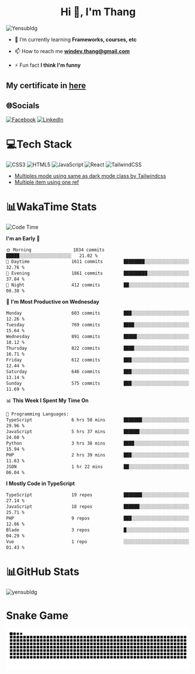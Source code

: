 <h1 align="center">Hi 👋, I'm Thang</h1>

![Yensubldg](https://readme-typing-svg.demolab.com?font=Fira+Code&weight=600&pause=1000&color=F5F5F2&center=true&vCenter=true&width=435&lines=Trying+to+be+a+Software+Engineering)

<!--
![](https://komarev.com/ghpvc/?username=yensubldg&label=Visitors+Count&color=brightgreen) -->

- 🌱 I’m currently learning **Frameworks, courses, etc**

- 📫 How to reach me **<windev.thang@gmail.com>**

- ⚡ Fun fact **I think I'm funny**

## My certificate in [here](./MY_CERTIFICATE.md)

## 🌐Socials

[![Facebook](https://img.shields.io/badge/Facebook-%231877F2.svg?logo=Facebook&logoColor=white)](https://facebook.com/yensubldg) [![LinkedIn](https://img.shields.io/badge/LinkedIn-%230077B5.svg?logo=linkedin&logoColor=white)](https://linkedin.com/in/yensubldg)

# 💻Tech Stack

![CSS3](https://img.shields.io/badge/css3-%231572B6.svg?style=for-the-badge&logo=css3&logoColor=white) ![HTML5](https://img.shields.io/badge/html5-%23E34F26.svg?style=for-the-badge&logo=html5&logoColor=white) ![JavaScript](https://img.shields.io/badge/javascript-%23323330.svg?style=for-the-badge&logo=javascript&logoColor=%23F7DF1E) ![React](https://img.shields.io/badge/react-%2320232a.svg?style=for-the-badge&logo=react&logoColor=%2361DAFB) ![TailwindCSS](https://img.shields.io/badge/tailwindcss-%2338B2AC.svg?style=for-the-badge&logo=tailwind-css&logoColor=white)

<!-- BLOG-POST-LIST:START -->
- [Multiples mode using same as dark mode class by Tailwindcss](https://dev.to/yensubldg/multiples-mode-using-same-as-dark-mode-class-by-tailwindcss-56p4)
- [Multiple item using one ref](https://dev.to/yensubldg/multiple-item-using-one-ref-1288)
<!-- BLOG-POST-LIST:END -->

# 📊WakaTime Stats

<!--START_SECTION:waka-->
![Code Time](http://img.shields.io/badge/Code%20Time-2%2C955%20hrs%2037%20mins-blue)

**I'm an Early 🐤** 

```text
🌞 Morning                1034 commits        █████░░░░░░░░░░░░░░░░░░░░   21.02 % 
🌆 Daytime                1611 commits        ████████░░░░░░░░░░░░░░░░░   32.76 % 
🌃 Evening                1861 commits        █████████░░░░░░░░░░░░░░░░   37.84 % 
🌙 Night                  412 commits         ██░░░░░░░░░░░░░░░░░░░░░░░   08.38 % 
```
📅 **I'm Most Productive on Wednesday** 

```text
Monday                   603 commits         ███░░░░░░░░░░░░░░░░░░░░░░   12.26 % 
Tuesday                  769 commits         ████░░░░░░░░░░░░░░░░░░░░░   15.64 % 
Wednesday                891 commits         █████░░░░░░░░░░░░░░░░░░░░   18.12 % 
Thursday                 822 commits         ████░░░░░░░░░░░░░░░░░░░░░   16.71 % 
Friday                   612 commits         ███░░░░░░░░░░░░░░░░░░░░░░   12.44 % 
Saturday                 646 commits         ███░░░░░░░░░░░░░░░░░░░░░░   13.14 % 
Sunday                   575 commits         ███░░░░░░░░░░░░░░░░░░░░░░   11.69 % 
```


📊 **This Week I Spent My Time On** 

```text
💬 Programming Languages: 
TypeScript               6 hrs 50 mins       ███████░░░░░░░░░░░░░░░░░░   29.96 % 
JavaScript               5 hrs 37 mins       ██████░░░░░░░░░░░░░░░░░░░   24.60 % 
Python                   3 hrs 38 mins       ████░░░░░░░░░░░░░░░░░░░░░   15.94 % 
PHP                      2 hrs 39 mins       ███░░░░░░░░░░░░░░░░░░░░░░   11.63 % 
JSON                     1 hr 22 mins        ██░░░░░░░░░░░░░░░░░░░░░░░   06.04 % 
```

**I Mostly Code in TypeScript** 

```text
TypeScript               19 repos            ███████░░░░░░░░░░░░░░░░░░   27.14 % 
JavaScript               18 repos            ██████░░░░░░░░░░░░░░░░░░░   25.71 % 
PHP                      9 repos             ███░░░░░░░░░░░░░░░░░░░░░░   12.86 % 
Blade                    3 repos             █░░░░░░░░░░░░░░░░░░░░░░░░   04.29 % 
Vue                      1 repo              ░░░░░░░░░░░░░░░░░░░░░░░░░   01.43 % 
```




<!--END_SECTION:waka-->

# 📊GitHub Stats

![yensubldg](https://github-readme-streak-stats.herokuapp.com/?user=yensubldg&theme=react&hide_border=false")

# Snake Game

![Snake eating my contribution graph](./github-contribution-grid-snake.svg)
